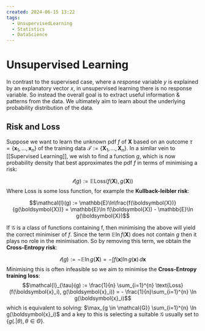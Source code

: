 ```yaml
---
created: 2024-06-15 13:22
tags:
  - UnsupervisedLearning
  - Statistics
  - DataScience
---
```

# Unsupervised Learning

In contrast to the supervised case, where a *response* variable $y$ is explained by an explanatory vector $x$, in unsupervised learning there is no response variable. So instead the overall goal is to extract useful information & patterns from the data. We ultimately aim to learn about the underlying probability distribution of the data.

## Risk and Loss

Suppose we want to learn the unknown pdf $f$ of $\boldsymbol{X}$ based on an outcome $\tau = \{ \boldsymbol{x}_1, \dots, \boldsymbol{x}_n \}$ of the training data $\mathcal{T} := \{ \boldsymbol{X}_1, \dots, \boldsymbol{X}_n \}$.  In a similar vein to [[Supervised Learning]], we wish to find a function $g$, which is now probability density that best approximates the pdf $f$ in terms of minimising a risk:

$$\mathcal{l}(g) := \mathbb{E} \text{Loss}(f(\boldsymbol{X}), g(\boldsymbol{X}))$$
Where $\text{Loss}$ is some loss function, for example the **Kullback-leibler risk**:

$$\mathcal{l}(g) := \mathbb{E}\ln\frac{f(\boldsymbol{X})}{g(\boldsymbol{X})} = \mathbb{E}\ln f(\boldsymbol{X}) - \mathbb{E}\ln g(\boldsymbol{X})$$


If $\mathcal{G}$ is a class of functions containing f, then minimising the above will yield the correct minimiser of $f$. Since the term $\mathbb{E}\ln f(\boldsymbol{X})$ does not contain $g$ then it plays no role in the minimisation. So by removing this term, we obtain the **Cross-Entropy risk**:

$$\mathcal{l}(g) := - \mathbb{E}\ln g(\boldsymbol{X}) = - \int f(\boldsymbol{x}) \ln g(\boldsymbol{x}) \,d\boldsymbol{x}$$
Minimising this is often infeasible so we aim to minimise the **Cross-Entropy training loss**:
$$\mathcal{l}_{\tau}(g) := \frac{1}{n} \sum_{i=1}^{n} \text{Loss}(f(\boldsymbol{x}_i), g(\boldsymbol{x}_i)) = - \frac{1}{n}\sum_{i=1}^{n} \ln g(\boldsymbol{x}_i)$$
which is equivalent to solving: $\max_{g \in \mathcal{G}} \sum_{i=1}^{n} \ln g(\boldsymbol{x}_i)$ and a key to this is selecting a suitable $\mathcal{G}$ usually set to $\{g(.|\theta), \theta \in \Theta\}$.